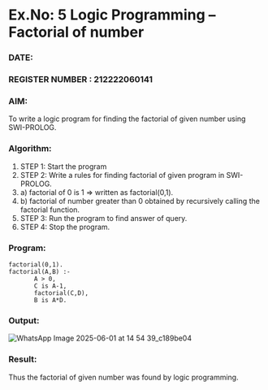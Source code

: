 # Ex.No: 5   Logic Programming – Factorial of number   
### DATE:                                                                            
### REGISTER NUMBER : 212222060141
### AIM: 
To  write  a logic program for finding the factorial of given number using SWI-PROLOG. 
### Algorithm:
1. STEP 1: Start the program
2. STEP 2:  Write a rules for finding factorial of given program in SWI-PROLOG.
3.   a)	factorial of 0 is 1 => written as factorial(0,1).
4.   b)	factorial of number greater than 0 obtained by recursively calling the factorial    function.
5. STEP 3: Run the program  to find answer of  query.
6. STEP 4: Stop the program.

### Program:
```
factorial(0,1).
factorial(A,B) :-  
       A > 0, 
       C is A-1,
       factorial(C,D),
       B is A*D.

```
### Output:
![WhatsApp Image 2025-06-01 at 14 54 39_c189be04](https://github.com/user-attachments/assets/1b32a413-20ef-4ae0-a199-925993221b20)

### Result:
Thus the factorial of given number was found by logic programming. 
